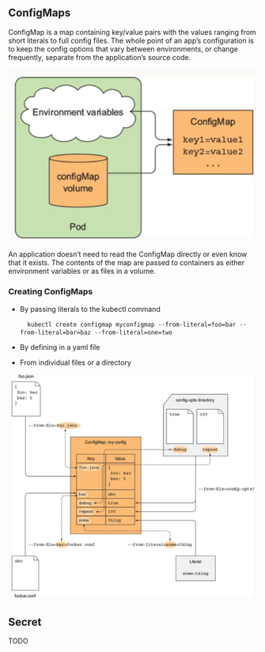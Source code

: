 ## ConfigMaps

ConfigMap is a map containing key/value pairs with the values ranging from short literals to full config files. The whole point of an app’s configuration is to keep the config options that vary between environments, or change frequently, separate from the application’s source code. 

<img src=".\images\p3_configmaps.jpg"/>

An application doesn’t need to read the ConfigMap directly or even know that it exists. The contents of the map are passed to containers as either environment variables or as files in a volume.

### Creating ConfigMaps

* By passing literals to the kubectl command

        kubectl create configmap myconfigmap --from-literal=foo=bar --from-literal=bar=baz --from-literal=one=two
* By defining in a yaml file
* From individual files or a directory

<img src=".\images\p3_configmaps_createfromdirectory.jpg"/>

## Secret

TODO